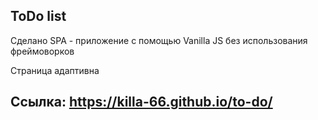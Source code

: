 ## ToDo list 
Сделано SPA - приложение с помощью Vanilla JS без использования фреймоворков 

Страница адаптивна 

## Ссылка: https://killa-66.github.io/to-do/
